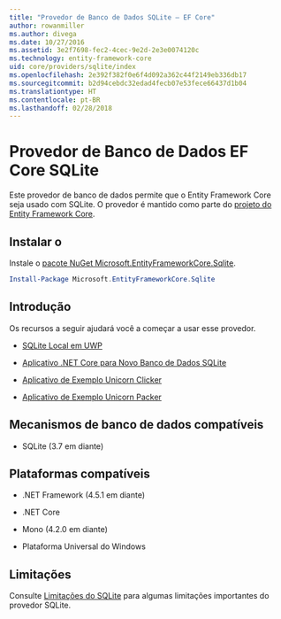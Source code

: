```yaml
---
title: "Provedor de Banco de Dados SQLite – EF Core"
author: rowanmiller
ms.author: divega
ms.date: 10/27/2016
ms.assetid: 3e2f7698-fec2-4cec-9e2d-2e3e0074120c
ms.technology: entity-framework-core
uid: core/providers/sqlite/index
ms.openlocfilehash: 2e392f382f0e6f4d092a362c44f2149eb336db17
ms.sourcegitcommit: b2d94cebdc32edad4fecb07e53fece66437d1b04
ms.translationtype: HT
ms.contentlocale: pt-BR
ms.lasthandoff: 02/28/2018
---
```

# <a name="sqlite-ef-core-database-provider"></a>Provedor de Banco de Dados EF Core SQLite

Este provedor de banco de dados permite que o Entity Framework Core seja usado com SQLite. O provedor é mantido como parte do [projeto do Entity Framework Core](https://github.com/aspnet/EntityFrameworkCore).

## <a name="install"></a>Instalar o

Instale o [pacote NuGet Microsoft.EntityFrameworkCore.Sqlite](https://www.nuget.org/packages/Microsoft.EntityFrameworkCore.Sqlite/).

``` powershell
Install-Package Microsoft.EntityFrameworkCore.Sqlite
```

## <a name="get-started"></a>Introdução

Os recursos a seguir ajudará você a começar a usar esse provedor.
* [SQLite Local em UWP](../../get-started/uwp/getting-started.md)

* [Aplicativo .NET Core para Novo Banco de Dados SQLite](../../get-started/netcore/new-db-sqlite.md)

* [Aplicativo de Exemplo Unicorn Clicker](https://github.com/rowanmiller/UnicornStore/tree/master/UnicornClicker/UWP)

* [Aplicativo de Exemplo Unicorn Packer](https://github.com/rowanmiller/UnicornStore/tree/master/UnicornPacker)

## <a name="supported-database-engines"></a>Mecanismos de banco de dados compatíveis

* SQLite (3.7 em diante)

## <a name="supported-platforms"></a>Plataformas compatíveis

* .NET Framework (4.5.1 em diante)

* .NET Core

* Mono (4.2.0 em diante)

* Plataforma Universal do Windows

## <a name="limitations"></a>Limitações

Consulte [Limitações do SQLite](limitations.md) para algumas limitações importantes do provedor SQLite.
